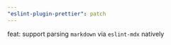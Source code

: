 ```yaml
---
"eslint-plugin-prettier": patch
---
```


feat: support parsing `markdown` via `eslint-mdx` natively
